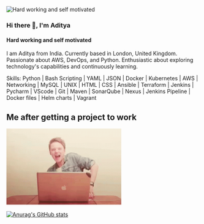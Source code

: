 ![Hard working and self motivated]([https://media.licdn.com/dms/image/D5603AQHawlJg9wcAvA/profile-displayphoto-shrink_200_200/0/1699963265778?e=1722470400&v=beta&t=_i4N22GWWgztYAPzwOdIh9VqA4JXsKwJ2UUmQ97ykyY](https://www.google.com/imgres?q=hardworking%20images%20geek&imgurl=https%3A%2F%2Fcdn.vectorstock.com%2Fi%2F500p%2F42%2F77%2Fcool-geek-logo-template-vector-2104277.jpg&imgrefurl=https%3A%2F%2Fwww.vectorstock.com%2Froyalty-free-vectors%2Fhard-working-student-vectors&docid=ceN4U9-XVe-CyM&tbnid=BIppGiaO3AyWEM&vet=12ahUKEwinkoqZ9I2IAxUpa0EAHQ1FEa4QM3oECG4QAA..i&w=475&h=500&hcb=2&ved=2ahUKEwinkoqZ9I2IAxUpa0EAHQ1FEa4QM3oECG4QAA))

### Hi there 👋, I'm Aditya
#### Hard working and self motivated

I am Aditya from India. Currently based in London, United Kingdom. Passionate about AWS, DevOps, and Python. Enthusiastic about exploring technology's capabilities and continuously learning. 


Skills: Python | Bash Scripting | YAML | JSON | Docker | Kubernetes | AWS | Networking | MySQL | UNIX | HTML | CSS |  Ansible | Terraform | Jenkins | Pycharm | VScode | Git | Maven | SonarQube | Nexus | Jenkins Pipeline | Docker files | Helm charts | Vagrant

## Me after getting a project to work
<img src="https://github.com/ADITYA1234556/ADITYA1234556/blob/main/dance-excited.gif" width = 300 />


[![Anurag's GitHub stats](https://github-readme-stats.vercel.app/api?username=ADITYA1234556)](https://github.com/anuraghazra/github-readme-stats)


<!--
**ADITYA1234556/ADITYA1234556** is a ✨ _special_ ✨ repository because its `README.md` (this file) appears on your GitHub profile.

Here are some ideas to get you started:

- 🔭 I’m currently working on ...
- 🌱 I’m currently learning ...
- 👯 I’m looking to collaborate on ...
- 🤔 I’m looking for help with ...
- 💬 Ask me about ...
- 📫 How to reach me: ...
- 😄 Pronouns: ...
- ⚡ Fun fact: ...
-->
